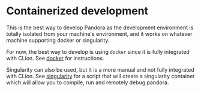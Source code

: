 # Containerized development

This is the best way to develop Pandora as the development environment is totally isolated from your machine's environment, and it works on whatever machine supporting docker or singularity.

For now, the best way to develop is using `docker` since it is fully integrated with CLion. See [docker](docker) for instructions.

Singularity can also be used, but it is a more manual and not fully integrated with CLion. See [singularity](singularity) for a script that will create a singularity container which will allow you to compile, run and remotely debug pandora.
